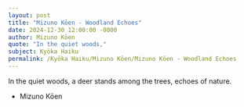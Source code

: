 ```yaml
---
layout: post
title: "Mizuno Kōen - Woodland Echoes"
date: 2024-12-30 12:00:00 -0000
author: Mizuno Kōen
quote: "In the quiet woods,"
subject: Kyōka Haiku
permalink: /Kyōka Haiku/Mizuno Kōen/Mizuno Kōen - Woodland Echoes
---
```


In the quiet woods,
a deer stands among the trees,
echoes of nature.

- Mizuno Kōen
